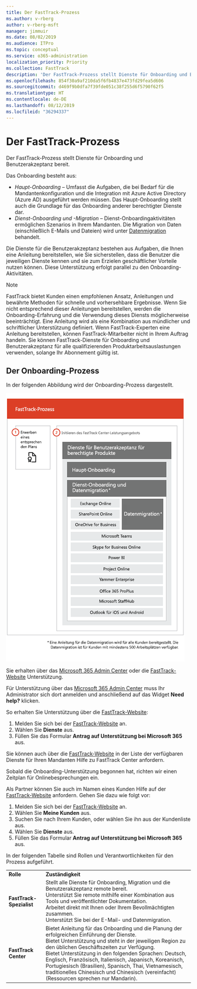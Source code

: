 ```yaml
---
title: Der FastTrack-Prozess
ms.author: v-rberg
author: v-rberg-msft
manager: jimmuir
ms.date: 08/02/2019
ms.audience: ITPro
ms.topic: conceptual
ms.service: o365-administration
localization_priority: Priority
ms.collection: FastTrack
description: 'Der FastTrack-Prozess stellt Dienste für Onboarding und Benutzerakzeptanz bereit. '
ms.openlocfilehash: 854f30a9af210da5f6fb4837e473fd29fea5d606
ms.sourcegitcommit: d469f9b0dfa7f39fde051c38f255d6f5790f62f5
ms.translationtype: HT
ms.contentlocale: de-DE
ms.lasthandoff: 08/12/2019
ms.locfileid: "36294337"
---
```

# <a name="the-fasttrack-process"></a>Der FastTrack-Prozess

Der FastTrack-Prozess stellt Dienste für Onboarding und Benutzerakzeptanz bereit.  
  
Das Onboarding besteht aus:
  
- *Haupt-Onboarding* – Umfasst die Aufgaben, die bei Bedarf für die Mandantenkonfiguration und die Integration mit Azure Active Directory (Azure AD) ausgeführt werden müssen. Das Haupt-Onboarding stellt auch die Grundlage für das Onboarding anderer berechtigter Dienste dar. 
- *Dienst-Onboarding und -Migration* – Dienst-Onboardingaktivitäten ermöglichen Szenarios in Ihrem Mandanten. Die Migration von Daten (einschließlich E-Mails und Dateien) wird unter [Datenmigration](O365-data-migration.md) behandelt.  
    
Die Dienste für die Benutzerakzeptanz bestehen aus Aufgaben, die Ihnen eine Anleitung bereitstellen, wie Sie sicherstellen, dass die Benutzer die jeweiligen Dienste kennen und sie zum Erzielen geschäftlicher Vorteile nutzen können. Diese Unterstützung erfolgt parallel zu den Onboarding-Aktivitäten.
  
> [!NOTE]
> FastTrack bietet Kunden einen empfohlenen Ansatz, Anleitungen und bewährte Methoden für schnelle und vorhersehbare Ergebnisse. Wenn Sie nicht entsprechend dieser Anleitungen bereitstellen, werden die Onboarding-Erfahrung und die Verwendung dieses Diensts möglicherweise beeinträchtigt. Eine Anleitung wird als eine Kombination aus mündlicher und schriftlicher Unterstützung definiert. Wenn FastTrack-Experten eine Anleitung bereitstellen, können FastTrack-Mitarbeiter nicht in Ihrem Auftrag handeln. Sie können FastTrack-Dienste für Onboarding und Benutzerakzeptanz für alle qualifizierenden Produktarbeitsauslastungen verwenden, solange Ihr Abonnement gültig ist.  
  
## <a name="the-onboarding-process"></a>Der Onboarding-Prozess

In der folgenden Abbildung wird der Onboarding-Prozess dargestellt.
  
![Zeitrahmen für die Nutzung des Onboarding-Angebots](media/O365-Onboarding-Timeline.png)
  
Sie erhalten über das [Microsoft 365 Admin Center](https://go.microsoft.com/fwlink/?linkid=2032704) oder die [FastTrack-Website](https://go.microsoft.com/fwlink/?linkid=780698) Unterstützung. 

Für Unterstützung über das [Microsoft 365 Admin Center](https://go.microsoft.com/fwlink/?linkid=2032704) muss Ihr Administrator sich dort anmelden und anschließend auf das Widget **Need help?** klicken. 

So erhalten Sie Unterstützung über die [FastTrack-Website](https://go.microsoft.com/fwlink/?linkid=780698): 
1.  Melden Sie sich bei der [FastTrack-Website](https://go.microsoft.com/fwlink/?linkid=780698) an. 
2.  Wählen Sie **Dienste** aus.
3.  Füllen Sie das Formular **Antrag auf Unterstützung bei Microsoft 365** aus. 
  
 Sie können auch über die [FastTrack-Website](https://go.microsoft.com/fwlink/?linkid=780698) in der Liste der verfügbaren Dienste für Ihren Mandanten Hilfe zu FastTrack Center anfordern.  
    
 Sobald die Onboarding-Unterstützung begonnen hat, richten wir einen Zeitplan für Onlinebesprechungen ein.
    
Als Partner können Sie auch im Namen eines Kunden Hilfe auf der [FastTrack-Website](https://go.microsoft.com/fwlink/?linkid=780698) anfordern. Gehen Sie dazu wie folgt vor:
1.  Melden Sie sich bei der [FastTrack-Website](https://go.microsoft.com/fwlink/?linkid=780698) an. 
2.  Wählen Sie **Meine Kunden** aus.
3.  Suchen Sie nach Ihrem Kunden, oder wählen Sie ihn aus der Kundenliste aus.
4.  Wählen Sie **Dienste** aus.
5.  Füllen Sie das Formular **Antrag auf Unterstützung bei Microsoft 365** aus. 

In der folgenden Tabelle sind Rollen und Verantwortlichkeiten für den Prozess aufgeführt.
    
|||
|:-----|:-----|
|**Rolle** <br/> |**Zuständigkeit** <br/> |
|**FastTrack-Spezialist** <br/> |Stellt alle Dienste für Onboarding, Migration und die Benutzerakzeptanz remote bereit.  <br/> Unterstützt Sie remote mithilfe einer Kombination aus Tools und veröffentlichter Dokumentation. <br/> Arbeitet direkt mit Ihnen oder Ihrem Bevollmächtigten zusammen. <br/> Unterstützt Sie bei der E-Mail- und Datenmigration.|
|**FastTrack Center**  <br/> |Bietet Anleitung für das Onboarding und die Planung der erfolgreichen Einführung der Dienste.  <br/> Bietet Unterstützung und steht in der jeweiligen Region zu den üblichen Geschäftszeiten zur Verfügung. <br/> Bietet Unterstützung in den folgenden Sprachen: Deutsch, Englisch, Französisch, Italienisch, Japanisch, Koreanisch, Portugiesisch (Brasilien), Spanisch, Thai, Vietnamesisch, traditionelles Chinesisch und Chinesisch (vereinfacht) (Ressourcen sprechen nur Mandarin).|


  

